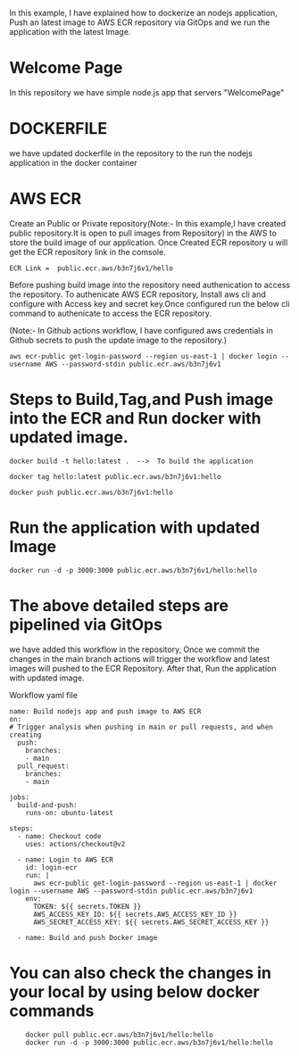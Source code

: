 In this example, I have explained how to dockerize an nodejs application, Push an latest image to AWS ECR repository via GitOps and we run the application with the latest Image.

# Welcome Page

In this repository we have simple node.js app that servers "WelcomePage"

# DOCKERFILE

we have updated dockerfile in the repository to the run the nodejs application in the docker container

# AWS ECR

Create an Public or Private repository(Note:- In this example,I have created public repository.It is open to pull images from Repository) in the AWS to store the build image of our application.
Once Created ECR repository u will get the ECR repository link in the comsole.

    ECR Link =  public.ecr.aws/b3n7j6v1/hello

Before pushing build image into the repository need authenication to access the repository.
To authenicate AWS ECR repository, Install aws cli and configure with Access key and secret key.Once configured run the below cli command to authenicate to access the ECR repository.

(Note:- In Github actions workflow, I have configured aws credentials in Github secrets to push the update image to the repository.)

    aws ecr-public get-login-password --region us-east-1 | docker login --username AWS --password-stdin public.ecr.aws/b3n7j6v1

# Steps to Build,Tag,and Push image into the ECR and Run docker with updated image.

    docker build -t hello:latest .  -->  To build the application

    docker tag hello:latest public.ecr.aws/b3n7j6v1:hello

    docker push public.ecr.aws/b3n7j6v1:hello

# Run the application with updated Image

    docker run -d -p 3000:3000 public.ecr.aws/b3n7j6v1/hello:hello

# The above detailed steps are pipelined via GitOps
we have added this workflow in the repository, Once we commit the changes in the main branch actions will trigger the workflow and latest images will pushed to the ECR Repository.
After that, Run the application with updated image.

Workflow yaml file

    name: Build nodejs app and push image to AWS ECR
    on:
    # Trigger analysis when pushing in main or pull requests, and when creating 
      push:
        branches:
        - main
      pull_request:
        branches:
        - main

    jobs:
      build-and-push:
        runs-on: ubuntu-latest

    steps:
      - name: Checkout code
        uses: actions/checkout@v2

      - name: Login to AWS ECR
        id: login-ecr
        run: |
          aws ecr-public get-login-password --region us-east-1 | docker login --username AWS --password-stdin public.ecr.aws/b3n7j6v1
        env:
          TOKEN: ${{ secrets.TOKEN }}
          AWS_ACCESS_KEY_ID: ${{ secrets.AWS_ACCESS_KEY_ID }}
          AWS_SECRET_ACCESS_KEY: ${{ secrets.AWS_SECRET_ACCESS_KEY }} 

      - name: Build and push Docker image

# You can also check the changes in your local by using below docker commands

        docker pull public.ecr.aws/b3n7j6v1/hello:hello
        docker run -d -p 3000:3000 public.ecr.aws/b3n7j6v1/hello:hello

          

